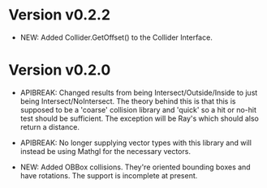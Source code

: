 Version v0.2.2
=============

* NEW: Added Collider.GetOffset() to the Collider Interface.


Version v0.2.0
==============

* APIBREAK: Changed results from being Intersect/Outside/Inside to just being Intersect/NoIntersect.
  The theory behind this is that this is supposed to be a 'coarse' collision library and
  'quick' so a hit or no-hit test should be sufficient. The exception will be Ray's which
  should also return a distance.

* APIBREAK: No longer supplying vector types with this library and will instead be using
  Mathgl for the necessary vectors.

* NEW: Added OBBox collisions. They're oriented bounding boxes and have rotations. The support
  is incomplete at present.


